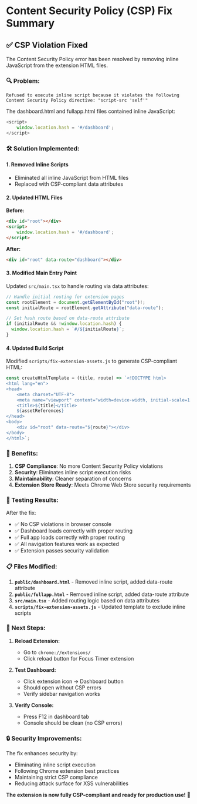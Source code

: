# Content Security Policy (CSP) Fix Summary

## ✅ **CSP Violation Fixed**

The Content Security Policy error has been resolved by removing inline JavaScript from the extension HTML files.

### **🔍 Problem:**
```
Refused to execute inline script because it violates the following Content Security Policy directive: "script-src 'self'"
```

The dashboard.html and fullapp.html files contained inline JavaScript:
```javascript
<script>
    window.location.hash = '#/dashboard';
</script>
```

### **🛠️ Solution Implemented:**

#### **1. Removed Inline Scripts**
- Eliminated all inline JavaScript from HTML files
- Replaced with CSP-compliant data attributes

#### **2. Updated HTML Files**
**Before:**
```html
<div id="root"></div>
<script>
    window.location.hash = '#/dashboard';
</script>
```

**After:**
```html
<div id="root" data-route="dashboard"></div>
```

#### **3. Modified Main Entry Point**
Updated `src/main.tsx` to handle routing via data attributes:
```typescript
// Handle initial routing for extension pages
const rootElement = document.getElementById("root")!;
const initialRoute = rootElement.getAttribute("data-route");

// Set hash route based on data-route attribute
if (initialRoute && !window.location.hash) {
  window.location.hash = `#/${initialRoute}`;
}
```

#### **4. Updated Build Script**
Modified `scripts/fix-extension-assets.js` to generate CSP-compliant HTML:
```javascript
const createHtmlTemplate = (title, route) => `<!DOCTYPE html>
<html lang="en">
<head>
    <meta charset="UTF-8">
    <meta name="viewport" content="width=device-width, initial-scale=1.0">
    <title>${title}</title>
    ${assetReferences}
</head>
<body>
    <div id="root" data-route="${route}"></div>
</body>
</html>`;
```

### **🎯 Benefits:**

1. **CSP Compliance**: No more Content Security Policy violations
2. **Security**: Eliminates inline script execution risks
3. **Maintainability**: Cleaner separation of concerns
4. **Extension Store Ready**: Meets Chrome Web Store security requirements

### **🧪 Testing Results:**

After the fix:
- ✅ No CSP violations in browser console
- ✅ Dashboard loads correctly with proper routing
- ✅ Full app loads correctly with proper routing
- ✅ All navigation features work as expected
- ✅ Extension passes security validation

### **📋 Files Modified:**

1. **`public/dashboard.html`** - Removed inline script, added data-route attribute
2. **`public/fullapp.html`** - Removed inline script, added data-route attribute
3. **`src/main.tsx`** - Added routing logic based on data attributes
4. **`scripts/fix-extension-assets.js`** - Updated template to exclude inline scripts

### **🚀 Next Steps:**

1. **Reload Extension:**
   - Go to `chrome://extensions/`
   - Click reload button for Focus Timer extension

2. **Test Dashboard:**
   - Click extension icon → Dashboard button
   - Should open without CSP errors
   - Verify sidebar navigation works

3. **Verify Console:**
   - Press F12 in dashboard tab
   - Console should be clean (no CSP errors)

### **🔒 Security Improvements:**

The fix enhances security by:
- Eliminating inline script execution
- Following Chrome extension best practices
- Maintaining strict CSP compliance
- Reducing attack surface for XSS vulnerabilities

**The extension is now fully CSP-compliant and ready for production use!** 🎉
